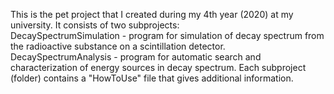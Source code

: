 This is the pet project that I created during my 4th year (2020) at my university. It consists of two subprojects:  
DecaySpectrumSimulation - program for simulation of decay spectrum from the radioactive substance on a scintillation detector.
DecaySpectrumAnalysis - program for automatic search and characterization of energy sources in decay spectrum.
Each subproject (folder) contains a "HowToUse" file that gives additional information.